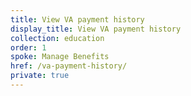 ```yaml
---
title: View VA payment history
display_title: View VA payment history
collection: education
order: 1
spoke: Manage Benefits
href: /va-payment-history/
private: true
---
```


